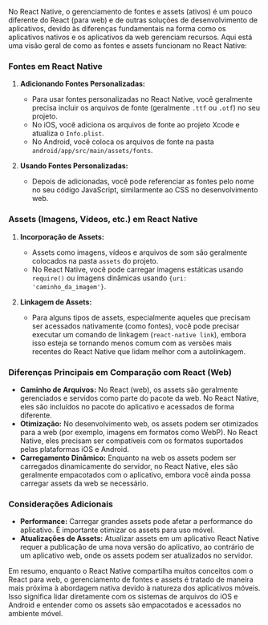 No React Native, o gerenciamento de fontes e assets (ativos) é um pouco diferente do React (para web) e de outras soluções de desenvolvimento de aplicativos, devido às diferenças fundamentais na forma como os aplicativos nativos e os aplicativos da web gerenciam recursos. Aqui está uma visão geral de como as fontes e assets funcionam no React Native:

### Fontes em React Native

1. **Adicionando Fontes Personalizadas:**
   - Para usar fontes personalizadas no React Native, você geralmente precisa incluir os arquivos de fonte (geralmente `.ttf` ou `.otf`) no seu projeto.
   - No iOS, você adiciona os arquivos de fonte ao projeto Xcode e atualiza o `Info.plist`.
   - No Android, você coloca os arquivos de fonte na pasta `android/app/src/main/assets/fonts`.

2. **Usando Fontes Personalizadas:**
   - Depois de adicionadas, você pode referenciar as fontes pelo nome no seu código JavaScript, similarmente ao CSS no desenvolvimento web.

### Assets (Imagens, Vídeos, etc.) em React Native

1. **Incorporação de Assets:**
   - Assets como imagens, vídeos e arquivos de som são geralmente colocados na pasta `assets` do projeto.
   - No React Native, você pode carregar imagens estáticas usando `require()` ou imagens dinâmicas usando `{uri: 'caminho_da_imagem'}`.

2. **Linkagem de Assets:**
   - Para alguns tipos de assets, especialmente aqueles que precisam ser acessados nativamente (como fontes), você pode precisar executar um comando de linkagem (`react-native link`), embora isso esteja se tornando menos comum com as versões mais recentes do React Native que lidam melhor com a autolinkagem.

### Diferenças Principais em Comparação com React (Web)

- **Caminho de Arquivos:** No React (web), os assets são geralmente gerenciados e servidos como parte do pacote da web. No React Native, eles são incluídos no pacote do aplicativo e acessados de forma diferente.
- **Otimização:** No desenvolvimento web, os assets podem ser otimizados para a web (por exemplo, imagens em formatos como WebP). No React Native, eles precisam ser compatíveis com os formatos suportados pelas plataformas iOS e Android.
- **Carregamento Dinâmico:** Enquanto na web os assets podem ser carregados dinamicamente do servidor, no React Native, eles são geralmente empacotados com o aplicativo, embora você ainda possa carregar assets da web se necessário.

### Considerações Adicionais

- **Performance:** Carregar grandes assets pode afetar a performance do aplicativo. É importante otimizar os assets para uso móvel.
- **Atualizações de Assets:** Atualizar assets em um aplicativo React Native requer a publicação de uma nova versão do aplicativo, ao contrário de um aplicativo web, onde os assets podem ser atualizados no servidor.

Em resumo, enquanto o React Native compartilha muitos conceitos com o React para web, o gerenciamento de fontes e assets é tratado de maneira mais próxima à abordagem nativa devido à natureza dos aplicativos móveis. Isso significa lidar diretamente com os sistemas de arquivos do iOS e Android e entender como os assets são empacotados e acessados no ambiente móvel.